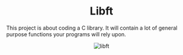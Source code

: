 <h1 align="center">
	Libft
</h1>

This project is about coding a C library. It will contain a lot of general purpose functions your programs will rely upon.

<div align="center">
  <img src="https://repository-images.githubusercontent.com/275580309/47c9f000-c137-11ea-8bab-6254e0b0d027" alt="libft">
</div>
